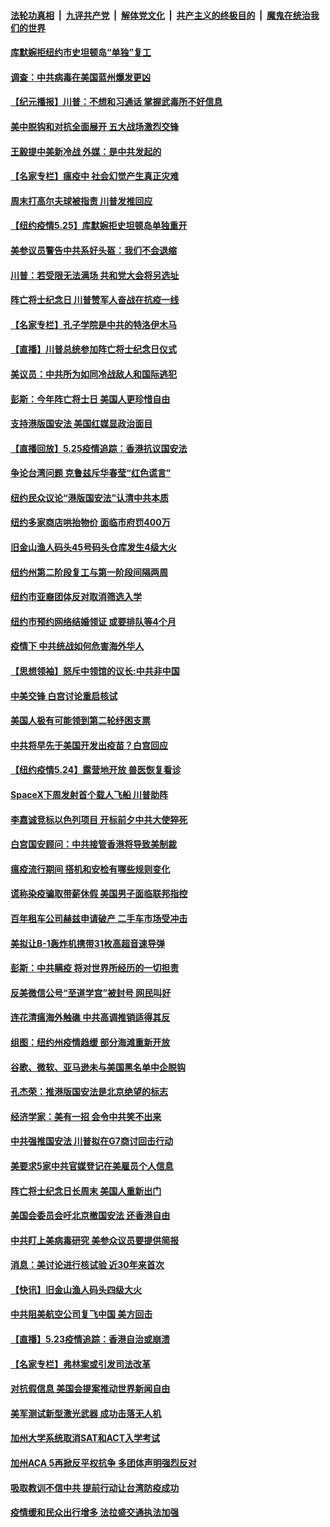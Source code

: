 

####  [法轮功真相](../../../../basic/blob/master/README.md?t=05261331) &nbsp;|&nbsp; [九评共产党](../../../../9ping.md/blob/master/README.md?t=05261331) &nbsp;|&nbsp; [解体党文化](../../../../jtdwh.md/blob/master/README.md?t=05261331)  &nbsp;|&nbsp; [共产主义的终极目的](../../../../gczydzjmd.md/blob/master/README.md?t=05261331) &nbsp;|&nbsp; [魔鬼在统治我们的世界](../../../../mgztzwmdsj.md/blob/master/README.md?t=05261331) 

#### [库默婉拒纽约市史坦顿岛“单独”复工](../pages/nsc412/n12136724.md?t=05261331) 

#### [调查：中共病毒在美国蓝州爆发更凶](../pages/nsc412/n12136227.md?t=05261331) 

#### [【纪元播报】川普：不想和习通话 掌握武毒所不好信息](../pages/nsc412/n12136415.md?t=05261331) 

#### [美中脱钩和对抗全面展开 五大战场激烈交锋](../pages/nsc412/n12136200.md?t=05261331) 

#### [王毅提中美新冷战 外媒：是中共发起的](../pages/nsc412/n12136080.md?t=05261331) 

#### [【名家专栏】瘟疫中 社会幻觉产生真正灾难](../pages/nsc412/n12131546.md?t=05261331) 

#### [周末打高尔夫球被指责 川普发推回应](../pages/nsc412/n12135827.md?t=05261331) 

#### [【纽约疫情5.25】库默婉拒史坦顿岛单独重开](../pages/nsc412/n12134954.md?t=05261331) 

#### [美参议员警告中共系好头盔：我们不会退缩](../pages/nsc412/n12135536.md?t=05261331) 

#### [川普：若受限无法满场 共和党大会将另选址](../pages/nsc412/n12135594.md?t=05261331) 

#### [阵亡将士纪念日 川普赞军人奋战在抗疫一线](../pages/nsc412/n12135462.md?t=05261331) 

#### [【名家专栏】孔子学院是中共的特洛伊木马](../pages/nsc412/n12131581.md?t=05261331) 

#### [【直播】川普总统参加阵亡将士纪念日仪式](../pages/nsc412/n12135420.md?t=05261331) 

#### [美议员：中共所为如同冷战敌人和国际逃犯](../pages/nsc412/n12135413.md?t=05261331) 

#### [彭斯：今年阵亡将士日 美国人更珍惜自由](../pages/nsc412/n12135427.md?t=05261331) 

#### [支持港版国安法 美国红媒显政治面目](../pages/nsc412/n12134034.md?t=05261331) 

#### [【直播回放】5.25疫情追踪：香港抗议国安法](../pages/nsc412/n12135040.md?t=05261331) 

#### [争论台湾问题 克鲁兹斥华春莹“红色谎言”](../pages/nsc412/n12134821.md?t=05261331) 

#### [纽约民众议论“港版国安法”认清中共本质](../pages/nsc412/n12134298.md?t=05261331) 

#### [纽约多家商店哄抬物价  面临市府罚400万](../pages/nsc412/n12134294.md?t=05261331) 

#### [旧金山渔人码头45号码头仓库发生4级大火](../pages/nsc412/n12134480.md?t=05261331) 

#### [纽约州第二阶段复工与第一阶段间隔两周](../pages/nsc412/n12134253.md?t=05261331) 

#### [纽约市亚裔团体反对取消筛选入学](../pages/nsc412/n12134248.md?t=05261331) 

#### [纽约市预约网络结婚领证 或要排队等4个月](../pages/nsc412/n12134260.md?t=05261331) 

#### [疫情下 中共统战如何危害海外华人](../pages/nsc412/n12118795.md?t=05261331) 

#### [【思想领袖】怒斥中领馆的议长:中共非中国](../pages/nsc412/n12082882.md?t=05261331) 

#### [中美交锋 白宫讨论重启核试](../pages/nsc412/n12133816.md?t=05261331) 

#### [美国人极有可能领到第二轮纾困支票](../pages/nsc412/n12133558.md?t=05261331) 

#### [中共将早先于美国开发出疫苗？白宫回应](../pages/nsc412/n12133606.md?t=05261331) 

#### [【纽约疫情5.24】露营地开放 兽医恢复看诊](../pages/nsc412/n12132788.md?t=05261331) 

#### [SpaceX下周发射首个载人飞船 川普助阵](../pages/nsc412/n12133565.md?t=05261331) 

#### [李嘉诚竞标以色列项目 开标前夕中共大使猝死](../pages/nsc412/n12133423.md?t=05261331) 

#### [白宫国安顾问：中共接管香港将导致美制裁](../pages/nsc412/n12133393.md?t=05261331) 

#### [瘟疫流行期间 搭机和安检有哪些规则变化](../pages/nsc412/n12130243.md?t=05261331) 

#### [谎称染疫骗取带薪休假 美国男子面临联邦指控](../pages/nsc412/n12132301.md?t=05261331) 

#### [百年租车公司赫兹申请破产 二手车市场受冲击](../pages/nsc412/n12132287.md?t=05261331) 

#### [美拟让B-1轰炸机携带31枚高超音速导弹](../pages/nsc412/n12050995.md?t=05261331) 

#### [彭斯：中共瞒疫 将对世界所经历的一切担责](../pages/nsc412/n12132235.md?t=05261331) 

#### [反美微信公号“至道学宫”被封号 网民叫好](../pages/nsc412/n12132191.md?t=05261331) 

#### [连花清瘟海外触礁 中共高调推销适得其反](../pages/nsc412/n12132101.md?t=05261331) 

#### [组图：纽约州疫情趋缓  部分海滩重新开放](../pages/nsc412/n12128811.md?t=05261331) 

#### [谷歌、微软、亚马逊未与美国黑名单中企脱钩](../pages/nsc412/n12131878.md?t=05261331) 

#### [孔杰荣：推港版国安法是北京绝望的标志](../pages/nsc412/n12131980.md?t=05261331) 

#### [经济学家：美有一招 会令中共笑不出来](../pages/nsc412/n12078838.md?t=05261331) 

#### [中共强推国安法 川普拟在G7商讨回击行动](../pages/nsc412/n12131877.md?t=05261331) 

#### [美要求5家中共官媒登记在美雇员个人信息](../pages/nsc412/n12131622.md?t=05261331) 

#### [阵亡将士纪念日长周末 美国人重新出门](../pages/nsc412/n12131808.md?t=05261331) 

#### [美国会委员会吁北京撤国安法 还香港自由](../pages/nsc412/n12131811.md?t=05261331) 

#### [中共盯上美病毒研究 美参众议员要提供简报](../pages/nsc412/n12131631.md?t=05261331) 

#### [消息：美讨论进行核试验 近30年来首次](../pages/nsc412/n12131603.md?t=05261331) 

#### [【快讯】旧金山渔人码头四级大火](../pages/nsc412/n12131559.md?t=05261331) 

#### [中共阻美航空公司复飞中国 美方回击](../pages/nsc412/n12131493.md?t=05261331) 

#### [【直播】5.23疫情追踪：香港自治或崩溃](../pages/nsc412/n12131425.md?t=05261331) 

#### [【名家专栏】弗林案或引发司法改革](../pages/nsc412/n12129516.md?t=05261331) 

#### [对抗假信息 美国会提案推动世界新闻自由](../pages/nsc412/n12131145.md?t=05261331) 

#### [美军测试新型激光武器 成功击落无人机](../pages/nsc412/n12131043.md?t=05261331) 

#### [加州大学系统取消SAT和ACT入学考试](../pages/nsc412/n12128372.md?t=05261331) 

#### [加州ACA  5再掀反平权抗争  多团体声明强烈反对](../pages/nsc412/n12130944.md?t=05261331) 

#### [吸取教训不信中共 提前行动让台湾防疫成功](../pages/nsc412/n12130693.md?t=05261331) 

#### [疫情缓和民众出行增多   法拉盛交通执法加强](../pages/nsc412/n12130830.md?t=05261331) 

